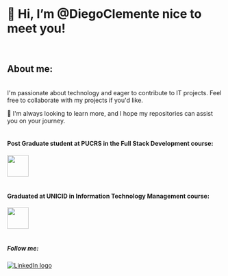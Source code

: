 # 👋 Hi, I’m @DiegoClemente nice to meet you!

<br>
<h2>About me:</h2><br>
I'm passionate about technology and eager to contribute to IT projects. Feel free to collaborate with my projects if you'd like.<br>

💞️ I'm always looking to learn more, and I hope my repositories can assist you on your journey.
<br>
<br>

<h4>Post Graduate student at PUCRS in the Full Stack Development course:</h4>
  <a href="https://www.pucrs.br/">
    <img src="https://www.pucrs.br/wp-content/themes/pucrs-responsivo/images/pucrs_com_brasao_primario.svg" style="max-width: auto; height: 50px; alt="brasão da PUCRS">
  </a>
<br>
<br>

<h4>Graduated at UNICID in Information Technology Management course:</h4>
  <a href="https://www.unicid.edu.br/">
    <img src="https://i.imgur.com/ccL3rzK.png" style="max-width: auto; height: 50px; alt="brasão da UNICID">
  </a>
<br>
<br>

<h5>Follow me: </h5>
<a href="https://www.linkedin.com/in/diegoclemente02/">
  <img src="https://camo.githubusercontent.com/59243a733d40bfccc7b3a0abf4f9b167cb25fa22378ce39b1fa4815188cba506/68747470733a2f2f696d672e736869656c64732e696f2f7374617469632f76313f6d6573736167653d4c696e6b6564496e266c6f676f3d6c696e6b6564696e266c6162656c3d26636f6c6f723d303037374235266c6f676f436f6c6f723d7768697465266c6162656c436f6c6f723d267374796c653d666f722d7468652d6261646765" alt="LinkedIn logo">
</a>
<br>
